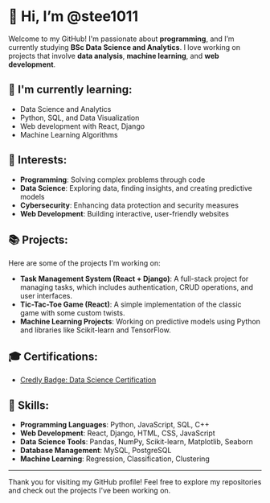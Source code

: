 # 👋 Hi, I’m @stee1011

Welcome to my GitHub! I'm passionate about **programming**, and I’m currently studying **BSc Data Science and Analytics**. I love working on projects that involve **data analysis**, **machine learning**, and **web development**.

## 🌱 I'm currently learning:
- Data Science and Analytics
- Python, SQL, and Data Visualization
- Web development with React, Django
- Machine Learning Algorithms

## 👀 Interests:
- **Programming**: Solving complex problems through code
- **Data Science**: Exploring data, finding insights, and creating predictive models
- **Cybersecurity**: Enhancing data protection and security measures
- **Web Development**: Building interactive, user-friendly websites

## 📚 Projects:
Here are some of the projects I'm working on:

- **Task Management System (React + Django)**: A full-stack project for managing tasks, which includes authentication, CRUD operations, and user interfaces.
- **Tic-Tac-Toe Game (React)**: A simple implementation of the classic game with some custom twists.
- **Machine Learning Projects**: Working on predictive models using Python and libraries like Scikit-learn and TensorFlow.

## 🎓 Certifications:
- [Credly Badge: Data Science Certification](https://credly.com/badges/f81ae855-0320-4fb4-a31a-d61ef560f39d/public_url)

## 💼 Skills:
- **Programming Languages**: Python, JavaScript, SQL, C++
- **Web Development**: React, Django, HTML, CSS, JavaScript
- **Data Science Tools**: Pandas, NumPy, Scikit-learn, Matplotlib, Seaborn
- **Database Management**: MySQL, PostgreSQL
- **Machine Learning**: Regression, Classification, Clustering



---

Thank you for visiting my GitHub profile! Feel free to explore my repositories and check out the projects I've been working on.

